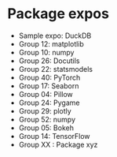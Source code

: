# Package expos

- Sample expo: DuckDB
- Group 12: matplotlib
- Group 10: numpy
- Group 26: Docutils
- Group 22: statsmodels
- Group 40: PyTorch
- Group 17: Seaborn
- Group 04: Pillow
- Group 24: Pygame
- Group 29: plotly
- Group 52: numpy
- Group 05: Bokeh
- Group 14: TensorFlow
- Group XX : Package xyz
